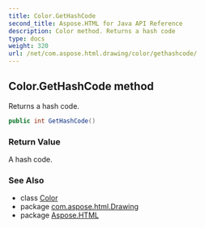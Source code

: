```yaml
---
title: Color.GetHashCode
second_title: Aspose.HTML for Java API Reference
description: Color method. Returns a hash code
type: docs
weight: 320
url: /net/com.aspose.html.drawing/color/gethashcode/
---
```

## Color.GetHashCode method

Returns a hash code.

```java
public int GetHashCode()
```

### Return Value

A hash code.

### See Also

* class [Color](../)
* package [com.aspose.html.Drawing](../../color/)
* package [Aspose.HTML](../../../)
